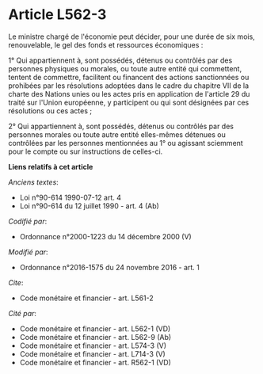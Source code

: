# Article L562-3

Le ministre chargé de l'économie peut décider, pour une durée de six mois, renouvelable, le gel des fonds et ressources
économiques :

1° Qui appartiennent à, sont possédés, détenus ou contrôlés par des personnes physiques ou morales, ou toute autre entité qui
commettent, tentent de commettre, facilitent ou financent des actions sanctionnées ou prohibées par les résolutions adoptées
dans le cadre du chapitre VII de la charte des Nations unies ou les actes pris en application de l'article 29 du traité sur
l'Union européenne, y participent ou qui sont désignées par ces résolutions ou ces actes ;

2° Qui appartiennent à, sont possédés, détenus ou contrôlés par des personnes morales ou toute autre entité elles-mêmes
détenues ou contrôlées par les personnes mentionnées au 1° ou agissant sciemment pour le compte ou sur instructions de
celles-ci.

**Liens relatifs à cet article**

_Anciens textes_:

  - Loi n°90-614 1990-07-12 art. 4
  - Loi n°90-614 du 12 juillet 1990 - art. 4 (Ab)

_Codifié par_:

  - Ordonnance n°2000-1223 du 14 décembre 2000 (V)

_Modifié par_:

  - Ordonnance n°2016-1575 du 24 novembre 2016 - art. 1

_Cite_:

  - Code monétaire et financier - art. L561-2

_Cité par_:

  - Code monétaire et financier - art. L562-1 (VD)
  - Code monétaire et financier - art. L562-9 (Ab)
  - Code monétaire et financier - art. L574-3 (V)
  - Code monétaire et financier - art. L714-3 (V)
  - Code monétaire et financier - art. R562-1 (VD)
